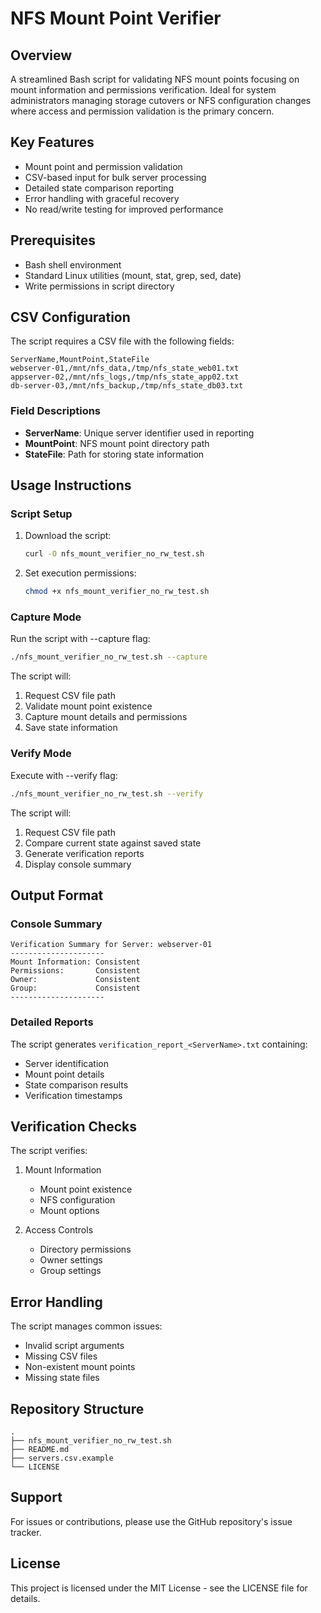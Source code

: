 # NFS Mount Point Verifier 

## Overview
A streamlined Bash script for validating NFS mount points focusing on mount information and permissions verification. Ideal for system administrators managing storage cutovers or NFS configuration changes where access and permission validation is the primary concern.

## Key Features
- Mount point and permission validation
- CSV-based input for bulk server processing
- Detailed state comparison reporting
- Error handling with graceful recovery
- No read/write testing for improved performance

## Prerequisites
- Bash shell environment
- Standard Linux utilities (mount, stat, grep, sed, date)
- Write permissions in script directory

## CSV Configuration
The script requires a CSV file with the following fields:

```csv
ServerName,MountPoint,StateFile
webserver-01,/mnt/nfs_data,/tmp/nfs_state_web01.txt
appserver-02,/mnt/nfs_logs,/tmp/nfs_state_app02.txt
db-server-03,/mnt/nfs_backup,/tmp/nfs_state_db03.txt
```

### Field Descriptions
- **ServerName**: Unique server identifier used in reporting
- **MountPoint**: NFS mount point directory path
- **StateFile**: Path for storing state information

## Usage Instructions

### Script Setup
1. Download the script:
   ```bash
   curl -O nfs_mount_verifier_no_rw_test.sh
   ```

2. Set execution permissions:
   ```bash
   chmod +x nfs_mount_verifier_no_rw_test.sh
   ```

### Capture Mode
Run the script with --capture flag:
```bash
./nfs_mount_verifier_no_rw_test.sh --capture
```

The script will:
1. Request CSV file path
2. Validate mount point existence
3. Capture mount details and permissions
4. Save state information

### Verify Mode
Execute with --verify flag:
```bash
./nfs_mount_verifier_no_rw_test.sh --verify
```

The script will:
1. Request CSV file path
2. Compare current state against saved state
3. Generate verification reports
4. Display console summary

## Output Format

### Console Summary
```
Verification Summary for Server: webserver-01
---------------------
Mount Information: Consistent
Permissions:       Consistent
Owner:             Consistent
Group:             Consistent
---------------------
```

### Detailed Reports
The script generates `verification_report_<ServerName>.txt` containing:
- Server identification
- Mount point details
- State comparison results
- Verification timestamps

## Verification Checks
The script verifies:
1. Mount Information
   - Mount point existence
   - NFS configuration
   - Mount options

2. Access Controls
   - Directory permissions
   - Owner settings
   - Group settings

## Error Handling
The script manages common issues:
- Invalid script arguments
- Missing CSV files
- Non-existent mount points
- Missing state files

## Repository Structure
```
.
├── nfs_mount_verifier_no_rw_test.sh
├── README.md
├── servers.csv.example
└── LICENSE
```

## Support
For issues or contributions, please use the GitHub repository's issue tracker.

## License
This project is licensed under the MIT License - see the LICENSE file for details.
